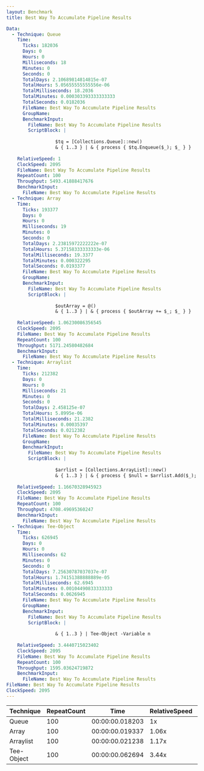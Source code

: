 ```yaml
---
layout: Benchmark
title: Best Way To Accumulate Pipeline Results

Data: 
  - Technique: Queue
    Time: 
      Ticks: 182036
      Days: 0
      Hours: 0
      Milliseconds: 18
      Minutes: 0
      Seconds: 0
      TotalDays: 2.10689814814815e-07
      TotalHours: 5.05655555555556e-06
      TotalMilliseconds: 18.2036
      TotalMinutes: 0.000303393333333333
      TotalSeconds: 0.0182036
      FileName: Best Way To Accumulate Pipeline Results
      GroupName: 
      BenchmarkInput: 
        FileName: Best Way To Accumulate Pipeline Results
        ScriptBlock: |
          
                  $tq = [Collections.Queue]::new()
                  & { 1..3 } | & { process { $tq.Enqueue($_); $_ } }
              
    RelativeSpeed: 1
    ClockSpeed: 2095
    FileName: Best Way To Accumulate Pipeline Results
    RepeatCount: 100
    Throughput: 5493.41888417676
    BenchmarkInput: 
      FileName: Best Way To Accumulate Pipeline Results
  - Technique: Array
    Time: 
      Ticks: 193377
      Days: 0
      Hours: 0
      Milliseconds: 19
      Minutes: 0
      Seconds: 0
      TotalDays: 2.23815972222222e-07
      TotalHours: 5.37158333333333e-06
      TotalMilliseconds: 19.3377
      TotalMinutes: 0.000322295
      TotalSeconds: 0.0193377
      FileName: Best Way To Accumulate Pipeline Results
      GroupName: 
      BenchmarkInput: 
        FileName: Best Way To Accumulate Pipeline Results
        ScriptBlock: |
          
                  $outArray = @()
                  & { 1..3 } | & { process { $outArray += $_; $_ } }
              
    RelativeSpeed: 1.06230086356545
    ClockSpeed: 2095
    FileName: Best Way To Accumulate Pipeline Results
    RepeatCount: 100
    Throughput: 5171.24580482684
    BenchmarkInput: 
      FileName: Best Way To Accumulate Pipeline Results
  - Technique: Arraylist
    Time: 
      Ticks: 212382
      Days: 0
      Hours: 0
      Milliseconds: 21
      Minutes: 0
      Seconds: 0
      TotalDays: 2.458125e-07
      TotalHours: 5.8995e-06
      TotalMilliseconds: 21.2382
      TotalMinutes: 0.00035397
      TotalSeconds: 0.0212382
      FileName: Best Way To Accumulate Pipeline Results
      GroupName: 
      BenchmarkInput: 
        FileName: Best Way To Accumulate Pipeline Results
        ScriptBlock: |
          
                  $arrlist = [Collections.ArrayList]::new()
                  & { 1..3 } | & { process { $null = $arrlist.Add($_); $_ } }
              
    RelativeSpeed: 1.16670328945923
    ClockSpeed: 2095
    FileName: Best Way To Accumulate Pipeline Results
    RepeatCount: 100
    Throughput: 4708.49695360247
    BenchmarkInput: 
      FileName: Best Way To Accumulate Pipeline Results
  - Technique: Tee-Object
    Time: 
      Ticks: 626945
      Days: 0
      Hours: 0
      Milliseconds: 62
      Minutes: 0
      Seconds: 0
      TotalDays: 7.25630787037037e-07
      TotalHours: 1.74151388888889e-05
      TotalMilliseconds: 62.6945
      TotalMinutes: 0.00104490833333333
      TotalSeconds: 0.0626945
      FileName: Best Way To Accumulate Pipeline Results
      GroupName: 
      BenchmarkInput: 
        FileName: Best Way To Accumulate Pipeline Results
        ScriptBlock: |
           
                  & { 1..3 } | Tee-Object -Variable n 
              
    RelativeSpeed: 3.4440715023402
    ClockSpeed: 2095
    FileName: Best Way To Accumulate Pipeline Results
    RepeatCount: 100
    Throughput: 1595.03624719872
    BenchmarkInput: 
      FileName: Best Way To Accumulate Pipeline Results
FileName: Best Way To Accumulate Pipeline Results
ClockSpeed: 2095
---
```





|Technique |RepeatCount|Time           |RelativeSpeed|Throughput|
|----------|-----------|---------------|-------------|----------|
|Queue     |100        |00:00:00.018203|1x           |5493.42/s |
|Array     |100        |00:00:00.019337|1.06x        |5171.25/s |
|Arraylist |100        |00:00:00.021238|1.17x        |4708.5/s  |
|Tee-Object|100        |00:00:00.062694|3.44x        |1595.04/s |

